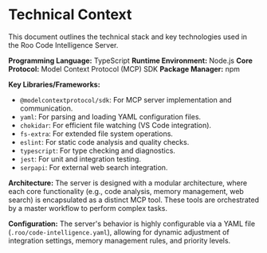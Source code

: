 # Technical Context

This document outlines the technical stack and key technologies used in the Roo Code Intelligence Server.

**Programming Language:** TypeScript
**Runtime Environment:** Node.js
**Core Protocol:** Model Context Protocol (MCP) SDK
**Package Manager:** npm

**Key Libraries/Frameworks:**
- `@modelcontextprotocol/sdk`: For MCP server implementation and communication.
- `yaml`: For parsing and loading YAML configuration files.
- `chokidar`: For efficient file watching (VS Code integration).
- `fs-extra`: For extended file system operations.
- `eslint`: For static code analysis and quality checks.
- `typescript`: For type checking and diagnostics.
- `jest`: For unit and integration testing.
- `serpapi`: For external web search integration.

**Architecture:**
The server is designed with a modular architecture, where each core functionality (e.g., code analysis, memory management, web search) is encapsulated as a distinct MCP tool. These tools are orchestrated by a master workflow to perform complex tasks.

**Configuration:**
The server's behavior is highly configurable via a YAML file (`.roo/code-intelligence.yaml`), allowing for dynamic adjustment of integration settings, memory management rules, and priority levels.